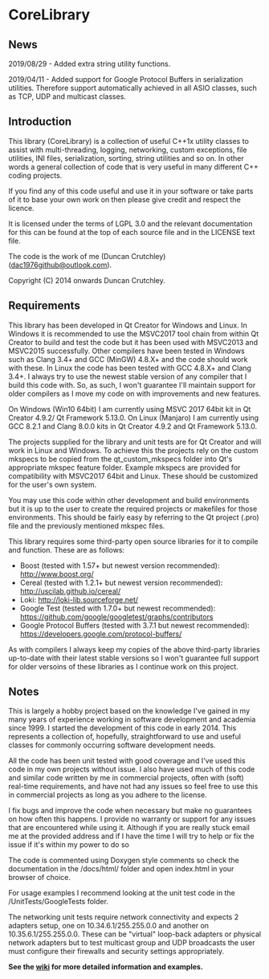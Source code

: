 # CoreLibrary #
## News ##
2019/08/29 - Added extra string utility functions.

2019/04/11 - Added support for Google Protocol Buffers in serialization utilities. Therefore support automatically achieved in all ASIO classes, such as TCP, UDP and multicast classes.

## Introduction ##
This library (CoreLibrary) is a collection of useful C++1x utility classes to assist with multi-threading, logging, networking, custom exceptions, file utilities, INI files, serialization, sorting, string utilities and so on. In other words a general collection of code that is very useful in many different C++ coding projects.

If you find any of this code useful and use it in your software or take parts of it to base your own work on then please give credit and respect the licence.

It is licensed under the terms of LGPL 3.0 and the relevant documentation for this can be found at the top of each source file and in the LICENSE text file.

The code is the work of me (Duncan Crutchley) (<dac1976github@outlook.com>).

Copyright (C) 2014 onwards Duncan Crutchley.

## Requirements ##
This library has been developed in Qt Creator for Windows and Linux. In Windows it is recommended to use the MSVC2017 tool chain from within Qt Creator to build and test the code but it has been used with MSVC2013 and MSVC2015 successfully. Other compilers have been tested in Windows such as Clang 3.4+ and GCC (MinGW) 4.8.X+ and the code should work with these. In Linux the code has been tested with GCC 4.8.X+ and Clang 3.4+. I always try to use the newest stable version of any compiler that I build this code with. So, as such, I won't guarantee I'll maintain support for older compilers as I move my code on with improvements and new features.

On Windows (Win10 64bit) I am currently using MSVC 2017 64bit kit in Qt Creator 4.9.2/ Qt Framework 5.13.0. On Linux (Manjaro) I am currently using GCC 8.2.1 and Clang 8.0.0 kits in Qt Creator 4.9.2 and Qt Framework 5.13.0.

The projects supplied for the library and unit tests are for Qt Creator and will work in Linux and Windows. To achieve this the projects rely on the custom mkspecs to be copied from the qt_custom_mkspecs folder into Qt's appropriate mkspec feature folder. Example mkspecs are provided for compatibility with MSVC2017 64bit and Linux. These should be customized for the user's own system.

You may use this code within other development and build environments but it is up to the user to create the required projects or makefiles for those environments. This should be fairly easy by referring to the Qt project (.pro) file and the previously mentioned mkspec files.

This library requires some third-party open source libraries for it to compile and function. These are as follows:

* Boost (tested with 1.57+ but newest version recommended): http://www.boost.org/
* Cereal (tested with 1.2.1+ but newest version recommended): http://uscilab.github.io/cereal/
* Loki: http://loki-lib.sourceforge.net/
* Google Test (tested with 1.7.0+ but newest recommended): https://github.com/google/googletest/graphs/contributors
* Google Protocol Buffers (tested with 3.7.1 but newest recommended): https://developers.google.com/protocol-buffers/ 

As with compilers I always keep my copies of the above third-party libraries up-to-date with their latest stable versions so I won't guarantee full support for older versoins of these libraries as I continue work on this project.

## Notes ##
This is largely a hobby project based on the knowledge I've gained in my many years of experience working in software development and academia since 1999. I started the development of this code in early 2014. This represents a collection of, hopefully, straightforward to use and useful classes for commonly occurring software development needs.

All the code has been unit tested with good coverage and I've used this code in my own projects without issue. I also have used much of this code and similar code written by me in commercial projects, often with (soft) real-time requirements, and have not had any issues so feel free to use this in commercial projects as long as you adhere to the license.

I fix bugs and improve the code when necessary but make no guarantees on how often this happens. I provide no warranty or support for any issues that are encountered while using it. Although if you are really stuck email me at the provided address and if I have the time I will try to help or fix the issue if it's within my power to do so

The code is commented using Doxygen style comments so check the documentation in the /docs/html/ folder and open index.html in your browser of choice.

For usage examples I recommend looking at the unit test code in the /UnitTests/GoogleTests folder.

The networking unit tests require network connectivity and expects 2 adapters setup, one on 10.34.6.1/255.255.0.0 and another on 10.35.6.1/255.255.0.0. These can be "virtual" loop-back adapters or physical network adapters but to test multicast group and UDP broadcasts the user must configure their firewalls and security settings appropriately.

**See the [wiki](https://github.com/dac1976/CoreLibrary/wiki/Home) for more detailed information and examples.**
